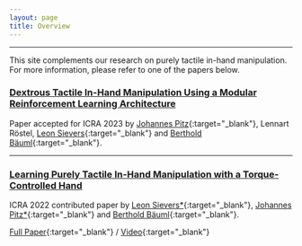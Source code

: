 ```yaml
---
layout: page
title: Overview
---
```


---
This site complements our research on purely tactile in-hand manipulation. 
For more information, please refer to one of the papers below.


### [Dextrous Tactile In-Hand Manipulation Using a Modular Reinforcement Learning Architecture](_pages/icra23.md)
Paper accepted for ICRA 2023 by
[Johannes Pitz](https://www.linkedin.com/in/johannes-pitz/){:target="_blank"}, Lennart Röstel, [Leon Sievers](https://www.linkedin.com/in/leon-sievers/){:target="_blank"} and [Berthold Bäuml](https://scholar.google.com/citations?hl=en&user=fjvpDsEAAAAJ){:target="_blank"}.

---
### [Learning Purely Tactile In-Hand Manipulation with a Torque-Controlled Hand](_pages/icra22.md)
ICRA 2022 contributed paper by
[Leon Sievers\*](https://www.linkedin.com/in/leon-sievers/){:target="_blank"}, [Johannes Pitz\*](https://www.linkedin.com/in/johannes-pitz/){:target="_blank"} and [Berthold Bäuml](https://scholar.google.com/citations?hl=en&user=fjvpDsEAAAAJ){:target="_blank"}.

[Full Paper](https://ieeexplore.ieee.org/document/9812093){:target="_blank"} / [Video](https://www.youtube.com/embed/ilDlO94lm1g){:target="_blank"}
